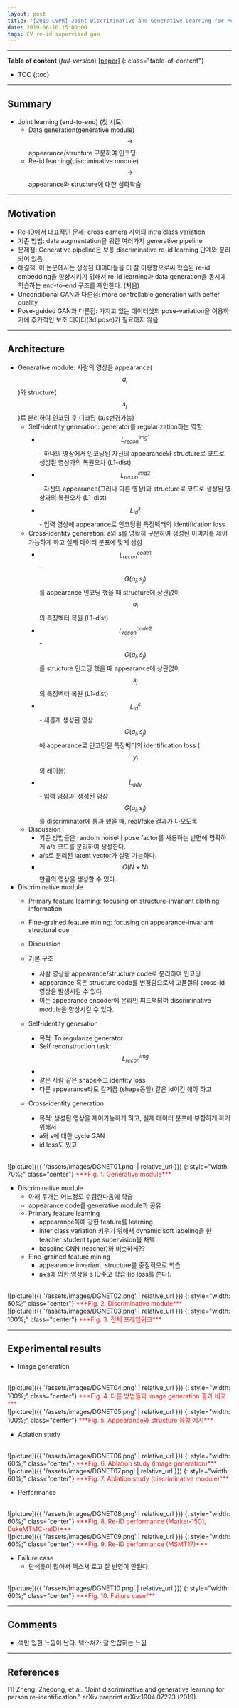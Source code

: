 ```yaml
---
layout: post
title: "[2019 CVPR] Joint Discriminative and Generative Learning for Person Re-identification (*Incomplete*)"
date: 2019-06-10 15:00:00
tags: CV re-id supervised gan 
---
```


<!--more-->

---

**Table of content** (*full-version*)
[[paper]](https://arxiv.org/pdf/1904.07223.pdf) 
{: class="table-of-content"}
* TOC
{:toc}

---

## Summary

- Joint learning (end-to-end) (첫 시도)
  - Data generation(generative module) $$\rightarrow$$ appearance/structure 구분하여 인코딩
  - Re-id learning(discriminative module) $$\rightarrow$$ appearance와 structure에 대한 심화학습

---

## Motivation

- Re-ID에서 대표적인 문제: cross camera 사이의 intra class variation
- 기존 방법: data augmentation을 위한 여러가지 generative pipeline
- 문제점: Generative pipeline은 보통 discriminative re-id learning 단계와 분리되어 있음
- 해결책: 이 논문에서는 생성된 데이터들을 더 잘 이용함으로써 학습된 re-id embedding을 향상시키기 위해서 re-id learning과 data generation을 동시에 학습하는 end-to-end 구조를 제안한다. (처음)
- Unconditional GAN과 다른점: more controllable generation with better quality
- Pose-guided GAN과 다른점: 가지고 있는 데이터셋의 pose-variation을 이용하기에 추가적인 보조 데이터(3d pose)가 필요하지 않음

---

## Architecture

- Generative module: 사람의 영상을 appearance($$a_i$$)와 structure($$s_j$$)로 분리하여 인코딩 후 디코딩 (a/s변경가능)
  - Self-identity generation: generator를 regularization하는 역할
    - $$L^{img1}_{recon}$$ - 하나의 영상에서 인코딩된 자신의 appearance와 structure로 코드로 생성된 영상과의 복원오차 (L1-dist)
    - $$L^{img2}_{recon}$$ - 자신의 appearance(그러나 다른 영상)와 structure로 코드로 생성된 영상과의 복원오차 (L1-dist)
    - $$L^s_{id}$$ - 입력 영상에 appearance로 인코딩된 특징벡터의 identification loss
  - Cross-identity generation: a와 s를 명확히 구분하여 생성된 이미지를 제어 가능하게 하고 실제 데이터 분포에 맞게 생성
    - $$L^{code1}_{recon}$$ - $$G(a_i, s_j)$$를 appearance 인코딩 했을 때 structure에 상관없이 $$a_i$$의 특징벡터 복원 (L1-dist)
    - $$L^{code2}_{recon}$$ - $$G(a_i, s_j)$$를 structure 인코딩 했을 때 appearance에 상관없이 $$s_j$$의 특징벡터 복원 (L1-dist)
    - $$L^s_{id}$$ - 새롭게 생성된 영상$$G(a_i, s_j)$$에 appearance로 인코딩된 특징벡터의 identification loss ($$y_i$$의 레이블)
    - $$L_{adv}$$ - 입력 영상과, 생성된 영상 $$G(a_i, s_j)$$를 discriminator에 통과 했을 때, real/fake 결과가 나오도록
  - Discussion
    - 기존 방법들은 random noise나 pose factor를 사용하는 반면에 명확하게 a/s 코드를 분리하여 생성한다.
    - a/s로 분리된 latent vector가 설명 가능하다.
    - $$O(N \times N)$$만큼의 영상을 생성할 수 있다.
- Discriminative module
  - Primary feature learning: focusing on structure-invariant clothing information
  - Fine-grained feature mining: focusing on appearance-invariant structural cue
  - Discussion



  - 기본 구조
    - 사람 영상을 appearance/structure code로 분리하여 인코딩
    - appearance 혹은 structure code를 변경함으로써 고품질의 cross-id 영상을 발생시킬 수 있다.
    - 이는 appearance encoder에 온라인 피드백되며 discriminative module을 향상시킬 수 있다. 
  - Self-identity generation
    - 목적: To regularize generator
    - Self reconstruction task: $$L^{img}_{recon}$$
    - 
    - 같은 사람 같은 shape주고 identity loss
    - 다른 appearance라도 같게끔 (shape동일) 같은 id이긴 해야 하고
  - Cross-identity generation
    - 목적: 생성된 영상을 제어가능하게 하고, 실제 데이터 분포에 부합하게 하기 위해서
    - a와 s에 대한 cycle GAN
    - id loss도 있고
    
<br/>
![picture]({{ '/assets/images/DGNET01.png' | relative_url }})
{: style="width: 70%;" class="center"}
<span style="color: #e01f1f;">***Fig. 1. Generative module***</span>
    
    
- Discriminative module
  - 아래 두개는 어느정도 수렴한다음에 학습
  - appearance code를 generative module과 공유
  - Primary feature learning
    - appearance쪽에 강한 feature를 learning
    - inter class variation 키우기 위해서 dynamic soft labeling을 한 teacher student type supervision을 채택 
    - baseline CNN (teacher)와 비슷하게??
  - Fine-grained feature mining
    - appearance invariant, structure를 중점적으로 학습
    - a+s에 의한 영상을 s ID주고 학습 (id loss를 쓴다).


    
<br/>
![picture]({{ '/assets/images/DGNET02.png' | relative_url }})
{: style="width: 50%;" class="center"}
<span style="color: #e01f1f;">***Fig. 2. Discriminative module***</span>
      
<br/>
![picture]({{ '/assets/images/DGNET03.png' | relative_url }})
{: style="width: 100%;" class="center"}
<span style="color: #e01f1f;">***Fig. 3. 전체 프레임워크***</span>
    

---

## Experimental results

- Image generation

<br/>
![picture]({{ '/assets/images/DGNET04.png' | relative_url }})
{: style="width: 100%;" class="center"}
<span style="color: #e01f1f;">***Fig. 4. 다른 방법들과 image generation 결과 비교***</span>
    
    
<br/>
![picture]({{ '/assets/images/DGNET05.png' | relative_url }})
{: style="width: 100%;" class="center"}
<span style="color: #e01f1f;">***Fig. 5. Appearance와 structure 융합 예시***</span>
    
- Ablation study
    
<br/>
![picture]({{ '/assets/images/DGNET06.png' | relative_url }})
{: style="width: 60%;" class="center"}
<span style="color: #e01f1f;">***Fig. 6. Ablation study (image generation)***</span>

    
<br/>
![picture]({{ '/assets/images/DGNET07.png' | relative_url }})
{: style="width: 60%;" class="center"}
<span style="color: #e01f1f;">***Fig. 7. Ablation study (discriminative module)***</span>

- Performance

    
<br/>
![picture]({{ '/assets/images/DGNET08.png' | relative_url }})
{: style="width: 60%;" class="center"}
<span style="color: #e01f1f;">***Fig. 8. Re-ID performance (Market-1501, DukeMTMC-reID)***</span>
    
<br/>
![picture]({{ '/assets/images/DGNET09.png' | relative_url }})
{: style="width: 60%;" class="center"}
<span style="color: #e01f1f;">***Fig. 9. Re-ID performance (MSMT17)***</span>
    
    
- Failure case
  - 단색옷이 많아서 텍스쳐 로고 잘 반영이 안된다.
  
  
<br/>
![picture]({{ '/assets/images/DGNET10.png' | relative_url }})
{: style="width: 60%;" class="center"}
<span style="color: #e01f1f;">***Fig. 10. Failure case***</span>

---

## Comments

- 색만 입힌 느낌이 난다. 텍스쳐가 잘 안잡히는 느낌

---

## References

[1] Zheng, Zhedong, et al. "Joint discriminative and generative learning for person re-identification." arXiv preprint arXiv:1904.07223 (2019).
